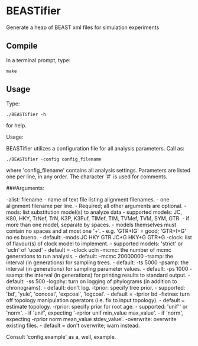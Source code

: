 BEASTifier
====================
Generate a heap of BEAST xml files for simulation experiments

Compile
---------------

In a  terminal prompt, type:

	make

Usage
---------------

Type:

	./BEASTifier -h

for help.

Usage:

BEASTifier utilizes a configuration file for all analysis parameters. Call as:

	./BEASTifier -config config_filename

where 'config_filename' contains all analysis settings. Parameters are listed one per line, in any order. The character '#' is used for comments.

###Arguments:

   -alist: filename
      - name of text file listing alignment filenames.
      - one alignment filename per line.
      - Required; all other arguments are optional.
   -mods: list substitution model(s) to analyze data
      - supported models: JC, K80, HKY, TrNef, TrN, K3P, K3Puf, TIMef, TIM, TVMef, TVM, SYM, GTR.
      - if more than one model, separate by spaces.
      - models themselves must contain no spaces and at most one '+'.
         - e.g. 'GTR+IG' = good; 'GTR+I+G' no es bueno.
      - default: -mods JC HKY GTR JC+G HKY+G GTR+G
   -clock: list of flavour(s) of clock model to implement.
      - supported models: 'strict' or 'ucln' of 'uced'
      - default = -clock ucln
   -mcmc: the number of mcmc generations to run analysis.
      - default: -mcmc 20000000
   -tsamp: the interval (in generations) for sampling trees.
      - default: -ts 5000
   -psamp: the interval (in generations) for sampling parameter values.
      - default: -ps 1000
   -ssamp: the interval (in generations) for printing results to standard output.
      - default: -ss 500
   -logphy: turn on logging of phylograms (in addition to chronograms).
      -  default: don't log.
   -tprior: specify tree prior.
      - supported: 'bd', 'yule', 'concoal', 'expcoal', 'logcoal'.
      - default = -tprior bd
   -fixtree: turn off topology manipulation operators (i.e. fix to input topology).
      - default = estimate topology.
   -rprior: specify prior for root age.
      - supported: 'unif'' or 'norm'.
      - if 'unif', expecting '-rprior unif min_value max_value'.
      - if 'norm', expecting -rprior norm mean_value stdev_value'.
   -overwrite: overwrite existing files.
      - default = don't overwrite; warn instead.

Consult 'config.example' as a, well, example.